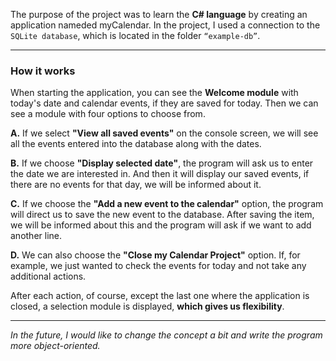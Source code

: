 The purpose of the project was to learn the **C# language** by creating an application nameded myCalendar. 
In the project, I used a connection to the `SQLite database`, which is located in the folder `“example-db”`.
___
### How it works
When starting the application, you can see the **Welcome module** with today's date and calendar events, if they are saved for today. 
Then we can see a module with four options to choose from.

**A.** If we select **"View all saved events"** on the console screen, we will see all the events entered into the database along with the dates.

**B.** If we choose **"Display selected date"**, the program will ask us to enter the date we are interested in. And then it will display our saved events, if there are no events for that day, we will be informed about it.

**C.** If we choose the **"Add a new event to the calendar"** option, the program will direct us to save the new event to the database. After saving the item, we will be informed about this and the program will ask if we want to add another line.

**D.** We can also choose the **"Close my Calendar Project"** option. If, for example, we just wanted to check the events for today and not take any additional actions.

After each action, of course, except the last one where the application is closed, a selection module is displayed, **which gives us flexibility**.
___
*In the future, I would like to change the concept a bit and write the program more object-oriented.*
